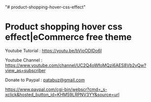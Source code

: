 "# product-shopping-hover-css-effect" 

Product shopping hover css effect|eCommerce free theme
=======================================================

Youtube Tutorial : https://youtu.be/bVioODIDo6I

Youtube Channel : https://www.youtube.com/channel/UC2Q4oWfoMQzi6AES8Vb2vQw?view_as=subscriber

Donate to Paypal : patabuz@gmail.com

https://www.paypal.com/cgi-bin/webscr?cmd=_s-xclick&hosted_button_id=KHM59LRPNV3YY&source=url



